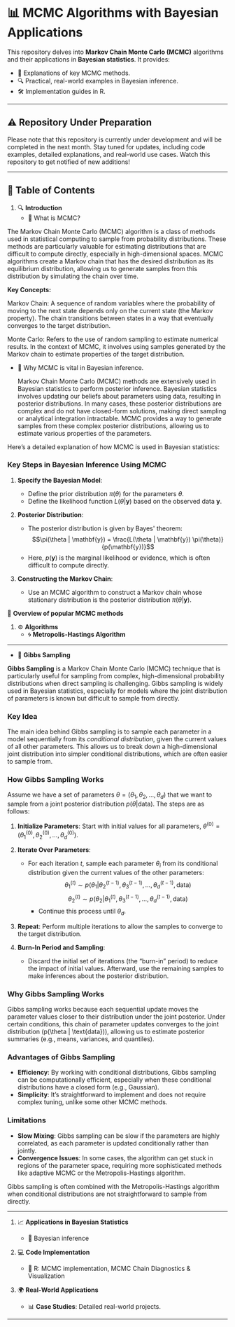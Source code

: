 # **📊 MCMC Algorithms with Bayesian Applications**

This repository delves into **Markov Chain Monte Carlo (MCMC)** algorithms and their applications in **Bayesian statistics**. It provides:
- 📂 Explanations of key MCMC methods.
- 🔍 Practical, real-world examples in Bayesian inference.
- 🛠️ Implementation guides in R.

---

## ⚠️ Repository Under Preparation

Please note that this repository is currently under development and will be completed in the next month. Stay tuned for updates, including code examples, detailed explanations, and real-world use cases. Watch this repository to get notified of new additions!

---


## **📑 Table of Contents**
1. 🔍 **Introduction**
   - 🌟 What is MCMC?

The Markov Chain Monte Carlo (MCMC) algorithm is a class of methods used in statistical computing to sample from probability distributions. These methods are particularly valuable for estimating distributions that are difficult to compute directly, especially in high-dimensional spaces. MCMC algorithms create a Markov chain that has the desired distribution as its equilibrium distribution, allowing us to generate samples from this distribution by simulating the chain over time.

**Key Concepts:**

Markov Chain: A sequence of random variables where the probability of moving to the next state depends only on the current state (the Markov property). The chain transitions between states in a way that eventually converges to the target distribution.

Monte Carlo: Refers to the use of random sampling to estimate numerical results. In the context of MCMC, it involves using samples generated by the Markov chain to estimate properties of the target distribution.

   - 🔗 Why MCMC is vital in Bayesian inference.

     Markov Chain Monte Carlo (MCMC) methods are extensively used in Bayesian statistics to perform posterior inference. Bayesian statistics involves updating our beliefs about parameters using data, resulting in posterior distributions. In many cases, these posterior distributions are complex and do not have closed-form solutions, making direct sampling or analytical integration intractable. MCMC provides a way to generate samples from these complex posterior distributions, allowing us to estimate various properties of the parameters.

Here’s a detailed explanation of how MCMC is used in Bayesian statistics:

### Key Steps in Bayesian Inference Using MCMC

1. **Specify the Bayesian Model**:
   - Define the prior distribution $\pi(\theta)$ for the parameters $\theta$.
   - Define the likelihood function $L(\theta | \mathbf{y})$ based on the observed data $\mathbf{y}$.

2. **Posterior Distribution**:
   - The posterior distribution is given by Bayes' theorem:
     $$\pi(\theta | \mathbf{y}) = \frac{L(\theta | \mathbf{y}) \pi(\theta)}{p(\mathbf{y})}$$
   - Here, $p(\mathbf{y})$ is the marginal likelihood or evidence, which is often difficult to compute directly.

3. **Constructing the Markov Chain**:
   - Use an MCMC algorithm to construct a Markov chain whose stationary distribution is the posterior distribution $\pi(\theta | \mathbf{y})$.


🧩 **Overview of popular MCMC methods**

1. ⚙️ **Algorithms**
   - 🌀 **Metropolis-Hastings Algorithm**

---

   - 🔄 **Gibbs Sampling**

**Gibbs Sampling** is a Markov Chain Monte Carlo (MCMC) technique that is particularly useful for sampling from complex, high-dimensional probability distributions when direct sampling is challenging. Gibbs sampling is widely used in Bayesian statistics, especially for models where the joint distribution of parameters is known but difficult to sample from directly.

### Key Idea
The main idea behind Gibbs sampling is to sample each parameter in a model sequentially from its *conditional distribution*, given the current values of all other parameters. This allows us to break down a high-dimensional joint distribution into simpler conditional distributions, which are often easier to sample from.

### How Gibbs Sampling Works

Assume we have a set of parameters $\theta = (\theta_1, \theta_2, \ldots, \theta_d)$ that we want to sample from a joint posterior distribution $p(\theta | \text{data})$. The steps are as follows:

1. **Initialize Parameters**: Start with initial values for all parameters, $\theta^{(0)} = (\theta_1^{(0)}, \theta_2^{(0)}, \ldots, \theta_d^{(0)})$.

2. **Iterate Over Parameters**:
   - For each iteration $t$, sample each parameter $\theta_i$ from its conditional distribution given the current values of the other parameters:
     $$
     \theta_1^{(t)} \sim p(\theta_1 | \theta_2^{(t-1)}, \theta_3^{(t-1)}, \ldots, \theta_d^{(t-1)}, \text{data})
     $$
     $$
     \theta_2^{(t)} \sim p(\theta_2 | \theta_1^{(t)}, \theta_3^{(t-1)}, \ldots, \theta_d^{(t-1)}, \text{data})
     $$
     - Continue this process until $\theta_d$.
   
3. **Repeat**: Perform multiple iterations to allow the samples to converge to the target distribution.

4. **Burn-In Period and Sampling**:
   - Discard the initial set of iterations (the “burn-in” period) to reduce the impact of initial values. Afterward, use the remaining samples to make inferences about the posterior distribution.

### Why Gibbs Sampling Works

Gibbs sampling works because each sequential update moves the parameter values closer to their distribution under the joint posterior. Under certain conditions, this chain of parameter updates converges to the joint distribution \(p(\theta | \text{data})\), allowing us to estimate posterior summaries (e.g., means, variances, and quantiles).

### Advantages of Gibbs Sampling

- **Efficiency**: By working with conditional distributions, Gibbs sampling can be computationally efficient, especially when these conditional distributions have a closed form (e.g., Gaussian).
- **Simplicity**: It’s straightforward to implement and does not require complex tuning, unlike some other MCMC methods.

### Limitations

- **Slow Mixing**: Gibbs sampling can be slow if the parameters are highly correlated, as each parameter is updated conditionally rather than jointly.
- **Convergence Issues**: In some cases, the algorithm can get stuck in regions of the parameter space, requiring more sophisticated methods like adaptive MCMC or the Metropolis-Hastings algorithm.

Gibbs sampling is often combined with the Metropolis-Hastings algorithm when conditional distributions are not straightforward to sample from directly. 

---

1. 📈 **Applications in Bayesian Statistics**
   - 📐 Bayesian inference 
     

2. 💻 **Code Implementation**
   - 🧮 R: MCMC implementation, MCMC Chain Diagnostics & Visualization
     

3. 🌍 **Real-World Applications**
   - 📊 **Case Studies**: Detailed real-world projects.

---

